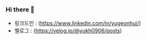 ### Hi there 👋

- 링크드인 : (https://www.linkedin.com/in/yugeonhui/)
- 벨로그 : (https://velog.io/@yukh0906/posts)
